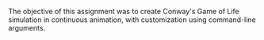 The objective of this assignment was to create Conway's Game of Life simulation in continuous animation, with customization using command-line arguments. 
